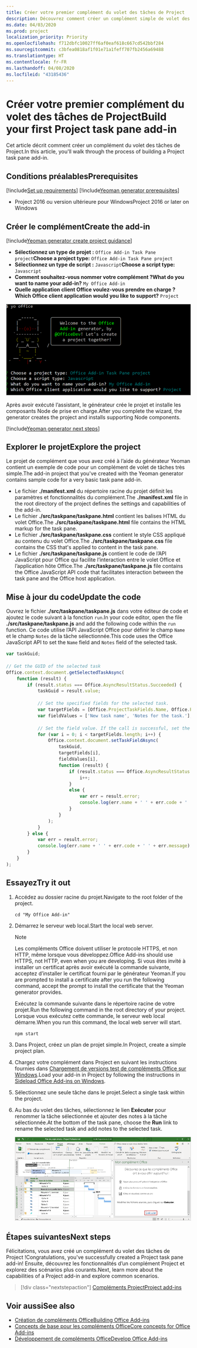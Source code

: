 ```yaml
---
title: Créer votre premier complément du volet des tâches de Project
description: Découvrez comment créer un complément simple de volet des tâches Project à l’aide de l’API JavaScript pour Office.
ms.date: 04/03/2020
ms.prod: project
localization_priority: Priority
ms.openlocfilehash: f712dbfc10027ff6af0eaf618c667cd542bbf284
ms.sourcegitcommit: c3bfea0818af1f01e71a1feff707fb2456a69488
ms.translationtype: HT
ms.contentlocale: fr-FR
ms.lasthandoff: 04/08/2020
ms.locfileid: "43185436"
---
```

# <a name="build-your-first-project-task-pane-add-in"></a><span data-ttu-id="15de1-103">Créer votre premier complément du volet des tâches de Project</span><span class="sxs-lookup"><span data-stu-id="15de1-103">Build your first Project task pane add-in</span></span>

<span data-ttu-id="15de1-104">Cet article décrit comment créer un complément du volet des tâches de Project.</span><span class="sxs-lookup"><span data-stu-id="15de1-104">In this article, you'll walk through the process of building a Project task pane add-in.</span></span>

## <a name="prerequisites"></a><span data-ttu-id="15de1-105">Conditions préalables</span><span class="sxs-lookup"><span data-stu-id="15de1-105">Prerequisites</span></span>

[!include[Set up requirements](../includes/set-up-dev-environment-beforehand.md)]
[!include[Yeoman generator prerequisites](../includes/quickstart-yo-prerequisites.md)]

- <span data-ttu-id="15de1-106">Project 2016 ou version ultérieure pour Windows</span><span class="sxs-lookup"><span data-stu-id="15de1-106">Project 2016 or later on Windows</span></span>

## <a name="create-the-add-in"></a><span data-ttu-id="15de1-107">Créer le complément</span><span class="sxs-lookup"><span data-stu-id="15de1-107">Create the add-in</span></span>

[!include[Yeoman generator create project guidance](../includes/yo-office-command-guidance.md)]

- <span data-ttu-id="15de1-108">**Sélectionnez un type de projet :** `Office Add-in Task Pane project`</span><span class="sxs-lookup"><span data-stu-id="15de1-108">**Choose a project type:** `Office Add-in Task Pane project`</span></span>
- <span data-ttu-id="15de1-109">**Sélectionnez un type de script :** `Javascript`</span><span class="sxs-lookup"><span data-stu-id="15de1-109">**Choose a script type:** `Javascript`</span></span>
- <span data-ttu-id="15de1-110">**Comment souhaitez-vous nommer votre complément ?**</span><span class="sxs-lookup"><span data-stu-id="15de1-110">**What do you want to name your add-in?**</span></span> `My Office Add-in`
- <span data-ttu-id="15de1-111">**Quelle application client Office voulez-vous prendre en charge ?**</span><span class="sxs-lookup"><span data-stu-id="15de1-111">**Which Office client application would you like to support?**</span></span> `Project`

![Capture d’écran des invites et des réponses relatives au générateur Yeoman](../images/yo-office-project.png)

<span data-ttu-id="15de1-113">Après avoir exécuté l’assistant, le générateur crée le projet et installe les composants Node de prise en charge.</span><span class="sxs-lookup"><span data-stu-id="15de1-113">After you complete the wizard, the generator creates the project and installs supporting Node components.</span></span>

[!include[Yeoman generator next steps](../includes/yo-office-next-steps.md)]

## <a name="explore-the-project"></a><span data-ttu-id="15de1-114">Explorer le projet</span><span class="sxs-lookup"><span data-stu-id="15de1-114">Explore the project</span></span>

<span data-ttu-id="15de1-115">Le projet de complément que vous avez créé à l’aide du générateur Yeoman contient un exemple de code pour un complément de volet de tâches très simple.</span><span class="sxs-lookup"><span data-stu-id="15de1-115">The add-in project that you've created with the Yeoman generator contains sample code for a very basic task pane add-in.</span></span> 

- <span data-ttu-id="15de1-116">Le fichier **./manifest.xml** du répertoire racine du projet définit les paramètres et fonctionnalités du complément.</span><span class="sxs-lookup"><span data-stu-id="15de1-116">The **./manifest.xml** file in the root directory of the project defines the settings and capabilities of the add-in.</span></span>
- <span data-ttu-id="15de1-117">Le fichier **./src/taskpane/taskpane.html** contient les balises HTML du volet Office.</span><span class="sxs-lookup"><span data-stu-id="15de1-117">The **./src/taskpane/taskpane.html** file contains the HTML markup for the task pane.</span></span>
- <span data-ttu-id="15de1-118">Le fichier **./src/taskpane/taskpane.css** contient le style CSS appliqué au contenu du volet Office.</span><span class="sxs-lookup"><span data-stu-id="15de1-118">The **./src/taskpane/taskpane.css** file contains the CSS that's applied to content in the task pane.</span></span>
- <span data-ttu-id="15de1-119">Le fichier **./src/taskpane/taskpane.js** contient le code de l’API JavaScript pour Office qui facilite l’interaction entre le volet Office et l’application hôte Office.</span><span class="sxs-lookup"><span data-stu-id="15de1-119">The **./src/taskpane/taskpane.js** file contains the Office JavaScript API code that facilitates interaction between the task pane and the Office host application.</span></span>

## <a name="update-the-code"></a><span data-ttu-id="15de1-120">Mise à jour du code</span><span class="sxs-lookup"><span data-stu-id="15de1-120">Update the code</span></span>

<span data-ttu-id="15de1-121">Ouvrez le fichier **./src/taskpane/taskpane.js** dans votre éditeur de code et ajoutez le code suivant à la fonction `run`.</span><span class="sxs-lookup"><span data-stu-id="15de1-121">In your code editor, open the file **./src/taskpane/taskpane.js** and add the following code within the `run` function.</span></span> <span data-ttu-id="15de1-122">Ce code utilise l’API JavaScript Office pour définir le champ `Name` et le champ `Notes` de la tâche sélectionnée.</span><span class="sxs-lookup"><span data-stu-id="15de1-122">This code uses the Office JavaScript API to set the `Name` field and `Notes` field of the selected task.</span></span>

```js
var taskGuid;

// Get the GUID of the selected task
Office.context.document.getSelectedTaskAsync(
    function (result) {
        if (result.status === Office.AsyncResultStatus.Succeeded) {
            taskGuid = result.value;

            // Set the specified fields for the selected task.
            var targetFields = [Office.ProjectTaskFields.Name, Office.ProjectTaskFields.Notes];
            var fieldValues = ['New task name', 'Notes for the task.'];

            // Set the field value. If the call is successful, set the next field.
            for (var i = 0; i < targetFields.length; i++) {
                Office.context.document.setTaskFieldAsync(
                    taskGuid,
                    targetFields[i],
                    fieldValues[i],
                    function (result) {
                        if (result.status === Office.AsyncResultStatus.Succeeded) {
                            i++;
                        }
                        else {
                            var err = result.error;
                            console.log(err.name + ' ' + err.code + ' ' + err.message);
                        }
                    }
                );
            }
        } else {
            var err = result.error;
            console.log(err.name + ' ' + err.code + ' ' + err.message);
        }
    }
);
```

## <a name="try-it-out"></a><span data-ttu-id="15de1-123">Essayez</span><span class="sxs-lookup"><span data-stu-id="15de1-123">Try it out</span></span>

1. <span data-ttu-id="15de1-124">Accédez au dossier racine du projet.</span><span class="sxs-lookup"><span data-stu-id="15de1-124">Navigate to the root folder of the project.</span></span>

    ```command&nbsp;line
    cd "My Office Add-in"
    ```

2. <span data-ttu-id="15de1-125">Démarrez le serveur web local.</span><span class="sxs-lookup"><span data-stu-id="15de1-125">Start the local web server.</span></span>

    > [!NOTE]
    > <span data-ttu-id="15de1-126">Les compléments Office doivent utiliser le protocole HTTPS, et non HTTP, même lorsque vous développez.</span><span class="sxs-lookup"><span data-stu-id="15de1-126">Office Add-ins should use HTTPS, not HTTP, even when you are developing.</span></span> <span data-ttu-id="15de1-127">Si vous êtes invité à installer un certificat après avoir exécuté la commande suivante, acceptez d’installer le certificat fourni par le générateur Yeoman.</span><span class="sxs-lookup"><span data-stu-id="15de1-127">If you are prompted to install a certificate after you run the following command, accept the prompt to install the certificate that the Yeoman generator provides.</span></span>

    <span data-ttu-id="15de1-128">Exécutez la commande suivante dans le répertoire racine de votre projet.</span><span class="sxs-lookup"><span data-stu-id="15de1-128">Run the following command in the root directory of your project.</span></span> <span data-ttu-id="15de1-129">Lorsque vous exécutez cette commande, le serveur web local démarre.</span><span class="sxs-lookup"><span data-stu-id="15de1-129">When you run this command, the local web server will start.</span></span>

    ```command&nbsp;line
    npm start
    ```

3. <span data-ttu-id="15de1-130">Dans Project, créez un plan de projet simple.</span><span class="sxs-lookup"><span data-stu-id="15de1-130">In Project, create a simple project plan.</span></span>

4. <span data-ttu-id="15de1-131">Chargez votre complément dans Project en suivant les instructions fournies dans [Chargement de versions test de compléments Office sur Windows](../testing/create-a-network-shared-folder-catalog-for-task-pane-and-content-add-ins.md).</span><span class="sxs-lookup"><span data-stu-id="15de1-131">Load your add-in in Project by following the instructions in [Sideload Office Add-ins on Windows](../testing/create-a-network-shared-folder-catalog-for-task-pane-and-content-add-ins.md).</span></span>

5. <span data-ttu-id="15de1-132">Sélectionnez une seule tâche dans le projet.</span><span class="sxs-lookup"><span data-stu-id="15de1-132">Select a single task within the project.</span></span>

6. <span data-ttu-id="15de1-133">Au bas du volet des tâches, sélectionnez le lien **Exécuter** pour renommer la tâche sélectionnée et ajouter des notes à la tâche sélectionnée.</span><span class="sxs-lookup"><span data-stu-id="15de1-133">At the bottom of the task pane, choose the **Run** link to rename the selected task and add notes to the selected task.</span></span>

    ![Capture d’écran de l’application Project avec le complément du volet des tâches chargé](../images/project-quickstart-addin-1.png)

## <a name="next-steps"></a><span data-ttu-id="15de1-135">Étapes suivantes</span><span class="sxs-lookup"><span data-stu-id="15de1-135">Next steps</span></span>

<span data-ttu-id="15de1-136">Félicitations, vous avez créé un complément du volet des tâches de Project !</span><span class="sxs-lookup"><span data-stu-id="15de1-136">Congratulations, you've successfully created a Project task pane add-in!</span></span> <span data-ttu-id="15de1-137">Ensuite, découvrez les fonctionnalités d’un complément Project et explorez des scénarios plus courants.</span><span class="sxs-lookup"><span data-stu-id="15de1-137">Next, learn more about the capabilities of a Project add-in and explore common scenarios.</span></span>

> [!div class="nextstepaction"]
> [<span data-ttu-id="15de1-138">Compléments Project</span><span class="sxs-lookup"><span data-stu-id="15de1-138">Project add-ins</span></span>](../project/project-add-ins.md)

## <a name="see-also"></a><span data-ttu-id="15de1-139">Voir aussi</span><span class="sxs-lookup"><span data-stu-id="15de1-139">See also</span></span>

- [<span data-ttu-id="15de1-140">Création de compléments Office</span><span class="sxs-lookup"><span data-stu-id="15de1-140">Building Office Add-ins</span></span>](../overview/office-add-ins-fundamentals.md)
- [<span data-ttu-id="15de1-141">Concepts de base pour les compléments Office</span><span class="sxs-lookup"><span data-stu-id="15de1-141">Core concepts for Office Add-ins</span></span>](../overview/core-concepts-office-add-ins.md)
- [<span data-ttu-id="15de1-142">Développement de compléments Office</span><span class="sxs-lookup"><span data-stu-id="15de1-142">Develop Office Add-ins</span></span>](../develop/develop-overview.md)
